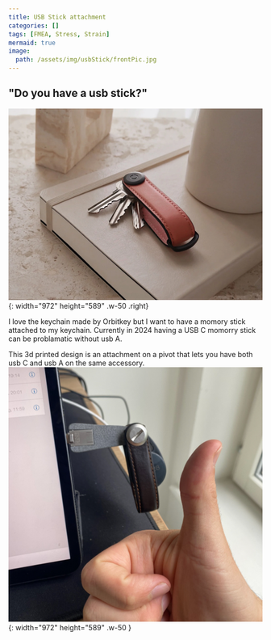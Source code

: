 ```yaml
---
title: USB Stick attachment
categories: []
tags: [FMEA, Stress, Strain]
mermaid: true
image: 
  path: /assets/img/usbStick/frontPic.jpg
---
```


## "Do you have a usb stick?"


![orbitkey](/assets/img/usbStick/orbitkey.webp){: width="972" height="589" .w-50 .right}

I love the keychain made by Orbitkey but I want to have a momory stick attached to my keychain. Currently in 2024 having a USB C momorry stick can be problamatic without usb A.

This 3d printed design is an attachment on a pivot that lets you have both usb C and usb A on the same accessory. 
   ![finished_product](/assets/img/usbStick/finished_product.jpg){: width="972" height="589" .w-50 }